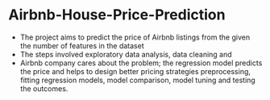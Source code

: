# Airbnb-House-Price-Prediction
- The project aims to predict the price of Airbnb listings from the given the number of features in the dataset
- The steps involved exploratory data analysis, data cleaning and
- Airbnb company cares about the problem; the regression model
predicts the price and helps to design better pricing strategies
preprocessing, fitting regression models, model comparison,
model tuning and testing the outcomes.
